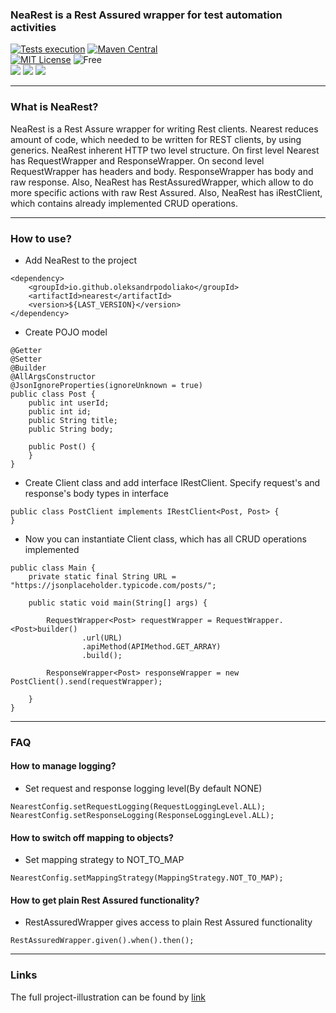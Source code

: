 ### NeaRest is a Rest Assured wrapper for test automation activities
[![Tests execution](https://github.com/OleksandrPodoliako/nearest/actions/workflows/testsRunOnMainChangeAction.yml/badge.svg)](https://github.com/OleksandrPodoliako/nearest/actions/workflows/testsRunOnMainChangeAction.yml)
[![Maven Central](https://img.shields.io/maven-central/v/io.github.oleksandrpodoliako/nearest.svg)](https://search.maven.org/artifact/io.github.oleksandrpodoliako/nearest)\
[![MIT License](http://img.shields.io/badge/license-MIT-green.svg)](https://github.com/OleksandrPodoliako/nearest/blob/main/LICENSE)
![Free](https://img.shields.io/badge/free-open--source-green.svg) \
![](https://img.shields.io/badge/Java-11-blue)
![](https://img.shields.io/badge/Rest--Assured-5.2.0-blue)
![](https://img.shields.io/badge/Jackson-2.14.0-blue)

***

### What is NeaRest?
NeaRest is a Rest Assure wrapper for writing Rest clients. Nearest reduces amount of code, which needed to be written for REST clients,  by using generics. NeaRest inherent HTTP two level structure. On first level Nearest has RequestWrapper and ResponseWrapper. On second level RequestWrapper has headers and body. ResponseWrapper has body and raw response. Also, NeaRest has RestAssuredWrapper, which allow to do more specific actions with raw Rest Assured. Also, NeaRest has iRestClient, which contains already implemented CRUD operations.

***

### How to use?
* Add NeaRest to the project
```
<dependency>
    <groupId>io.github.oleksandrpodoliako</groupId>
    <artifactId>nearest</artifactId>
    <version>${LAST_VERSION}</version>
</dependency>
```
* Create POJO model

```
@Getter
@Setter
@Builder
@AllArgsConstructor
@JsonIgnoreProperties(ignoreUnknown = true)
public class Post {
    public int userId;
    public int id;
    public String title;
    public String body;

    public Post() {
    }
}
```

* Create Client class and add interface IRestClient. Specify request's and response's body types in interface

```
public class PostClient implements IRestClient<Post, Post> {
}
```

* Now you can instantiate Client class, which has all CRUD operations implemented

```
public class Main {
    private static final String URL = "https://jsonplaceholder.typicode.com/posts/";

    public static void main(String[] args) {

        RequestWrapper<Post> requestWrapper = RequestWrapper.<Post>builder()
                .url(URL)
                .apiMethod(APIMethod.GET_ARRAY)
                .build();

        ResponseWrapper<Post> responseWrapper = new PostClient().send(requestWrapper);
        
    }
}
```

***

### FAQ

#### How to manage logging?

* Set request and response logging level(By default NONE)

```
NearestConfig.setRequestLogging(RequestLoggingLevel.ALL);
NearestConfig.setResponseLogging(ResponseLoggingLevel.ALL);
```

#### How to switch off mapping to objects?

* Set mapping strategy to NOT_TO_MAP

```
NearestConfig.setMappingStrategy(MappingStrategy.NOT_TO_MAP);
```

#### How to get plain Rest Assured functionality?

* RestAssuredWrapper gives access to plain Rest Assured functionality

```
RestAssuredWrapper.given().when().then();
```

***

### Links
The full project-illustration can be found by [link](https://github.com/OleksandrPodoliako/nearest-example)